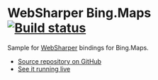 # WebSharper Bing.Maps [![Build status](https://ci.appveyor.com/api/projects/status/d7fm1n7fqcgakens?svg=true)](https://ci.appveyor.com/project/IntelliFactory/bing-maps)

Sample for [WebSharper](https://websharper.com) bindings for Bing.Maps.

* [Source repository on GitHub](https://github.com/websharper-samples/Bing.Maps)
* [See it running live](https://websharper-samples.github.io/Bing.Maps)
